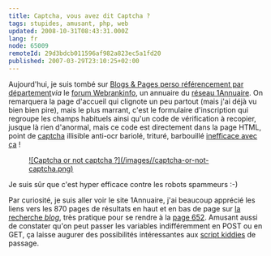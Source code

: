 ```yaml
---
title: Captcha, vous avez dit Captcha ?
tags: stupides, amusant, php, web
updated: 2008-10-31T08:43:31.000Z
lang: fr
node: 65009
remoteId: 29d3bdcb011596af982a823ec5a1fd20
published: 2007-03-29T23:10:25+02:00
---
```


Aujourd'hui, je suis tombé sur [Blogs &amp; Pages perso référencement par département](http://www.e-monsite.fr/blogsperso/)*via* le [forum Webrankinfo](http://www.webrankinfo.com/forums/index.php), un annuaire du [réseau 1Annuaire](http://1annuaire.com). On remarquera la page d'accueil qui clignote un peu partout (mais j'ai déjà vu bien bien pire), mais le plus marrant, c'est le formulaire d'inscription qui regroupe les champs habituels ainsi qu'un code de vérification à recopier, jusque là rien d'anormal, mais ce code est directement dans la page HTML, point de [captcha](http://fr.wikipedia.org/wiki/Captcha) illisible anti-ocr bariolé, trituré, barbouillé [inefficace avec ça](http://sam.zoy.org/pwntcha/) !




<figure class="object-center"><a href="/images/captcha-or-not-captcha.png">![Captcha or not captcha ?](/images//captcha-or-not-captcha.png)
</a></figure>





Je suis sûr que c'est hyper efficace contre les robots spammeurs :-)


Par curiosité, je suis aller voir le site 1Annuaire, j'ai beaucoup apprécié les liens vers les 870 pages de résultats en haut et en bas de page sur [la recherche *blog*](http://www.1annuaire.com/moteur.php?sit=blog), très pratique pour se rendre à la [page 652](http://www.1annuaire.com/moteur.php?sit=blog&amp;id=652). Amusant aussi de constater qu'on peut passer les variables indifféremment en POST ou en GET, ça laisse augurer des possibilités intéressantes aux [script kiddies](http://fr.wikipedia.org/wiki/Script_kiddies) de passage.

